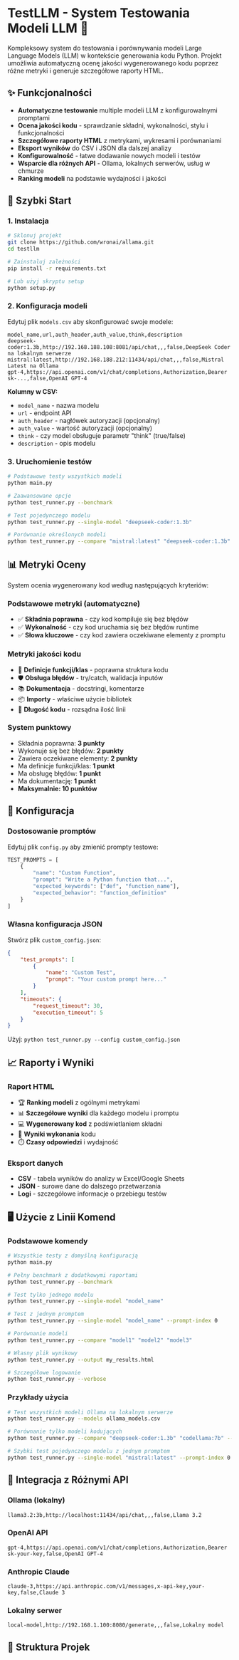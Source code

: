 # TestLLM - System Testowania Modeli LLM 🧪

Kompleksowy system do testowania i porównywania modeli Large Language Models (LLM) w kontekście generowania kodu Python. Projekt umożliwia automatyczną ocenę jakości wygenerowanego kodu poprzez różne metryki i generuje szczegółowe raporty HTML.

## ✨ Funkcjonalności

- **Automatyczne testowanie** multiple modeli LLM z konfigurowalnymi promptami
- **Ocena jakości kodu** - sprawdzanie składni, wykonalności, stylu i funkcjonalności
- **Szczegółowe raporty HTML** z metrykami, wykresami i porównaniami
- **Eksport wyników** do CSV i JSON dla dalszej analizy
- **Konfigurowalność** - łatwe dodawanie nowych modeli i testów
- **Wsparcie dla różnych API** - Ollama, lokalnych serwerów, usług w chmurze
- **Ranking modeli** na podstawie wydajności i jakości

## 🚀 Szybki Start

### 1. Instalacja

```bash
# Sklonuj projekt
git clone https://github.com/wronai/allama.git
cd testllm

# Zainstaluj zależności
pip install -r requirements.txt

# Lub użyj skryptu setup
python setup.py
```

### 2. Konfiguracja modeli

Edytuj plik `models.csv` aby skonfigurować swoje modele:

```csv
model_name,url,auth_header,auth_value,think,description
deepseek-coder:1.3b,http://192.168.188.108:8081/api/chat,,,false,DeepSeek Coder na lokalnym serwerze
mistral:latest,http://192.168.188.212:11434/api/chat,,,false,Mistral Latest na Ollama
gpt-4,https://api.openai.com/v1/chat/completions,Authorization,Bearer sk-...,false,OpenAI GPT-4
```

**Kolumny w CSV:**
- `model_name` - nazwa modelu
- `url` - endpoint API
- `auth_header` - nagłówek autoryzacji (opcjonalny)
- `auth_value` - wartość autoryzacji (opcjonalny)
- `think` - czy model obsługuje parametr "think" (true/false)
- `description` - opis modelu

### 3. Uruchomienie testów

```bash
# Podstawowe testy wszystkich modeli
python main.py

# Zaawansowane opcje
python test_runner.py --benchmark

# Test pojedynczego modelu
python test_runner.py --single-model "deepseek-coder:1.3b"

# Porównanie określonych modeli
python test_runner.py --compare "mistral:latest" "deepseek-coder:1.3b"
```

## 📊 Metryki Oceny

System ocenia wygenerowany kod według następujących kryteriów:

### Podstawowe metryki (automatyczne)
- ✅ **Składnia poprawna** - czy kod kompiluje się bez błędów
- ✅ **Wykonalność** - czy kod uruchamia się bez błędów runtime
- ✅ **Słowa kluczowe** - czy kod zawiera oczekiwane elementy z promptu

### Metryki jakości kodu
- 📝 **Definicje funkcji/klas** - poprawna struktura kodu
- 🛡️ **Obsługa błędów** - try/catch, walidacja inputów
- 📚 **Dokumentacja** - docstringi, komentarze
- 📦 **Importy** - właściwe użycie bibliotek
- 📏 **Długość kodu** - rozsądna ilość linii

### System punktowy
- Składnia poprawna: **3 punkty**
- Wykonuje się bez błędów: **2 punkty**  
- Zawiera oczekiwane elementy: **2 punkty**
- Ma definicje funkcji/klas: **1 punkt**
- Ma obsługę błędów: **1 punkt**
- Ma dokumentację: **1 punkt**
- **Maksymalnie: 10 punktów**

## 🔧 Konfiguracja

### Dostosowanie promptów

Edytuj plik `config.py` aby zmienić prompty testowe:

```python
TEST_PROMPTS = [
    {
        "name": "Custom Function",
        "prompt": "Write a Python function that...",
        "expected_keywords": ["def", "function_name"],
        "expected_behavior": "function_definition"
    }
]
```

### Własna konfiguracja JSON

Stwórz plik `custom_config.json`:

```json
{
    "test_prompts": [
        {
            "name": "Custom Test",
            "prompt": "Your custom prompt here..."
        }
    ],
    "timeouts": {
        "request_timeout": 30,
        "execution_timeout": 5
    }
}
```

Użyj: `python test_runner.py --config custom_config.json`

## 📈 Raporty i Wyniki

### Raport HTML
- 🏆 **Ranking modeli** z ogólnymi metrykami
- 📊 **Szczegółowe wyniki** dla każdego modelu i promptu
- 💻 **Wygenerowany kod** z podświetlaniem składni
- 🚀 **Wyniki wykonania** kodu
- ⏱️ **Czasy odpowiedzi** i wydajność

### Eksport danych
- **CSV** - tabela wyników do analizy w Excel/Google Sheets
- **JSON** - surowe dane do dalszego przetwarzania
- **Logi** - szczegółowe informacje o przebiegu testów

## 🖥️ Użycie z Linii Komend

### Podstawowe komendy

```bash
# Wszystkie testy z domyślną konfiguracją
python main.py

# Pełny benchmark z dodatkowymi raportami
python test_runner.py --benchmark

# Test tylko jednego modelu
python test_runner.py --single-model "model_name"

# Test z jednym promptem
python test_runner.py --single-model "model_name" --prompt-index 0

# Porównanie modeli
python test_runner.py --compare "model1" "model2" "model3"

# Własny plik wynikowy
python test_runner.py --output my_results.html

# Szczegółowe logowanie
python test_runner.py --verbose
```

### Przykłady użycia

```bash
# Test wszystkich modeli Ollama na lokalnym serwerze
python test_runner.py --models ollama_models.csv

# Porównanie tylko modeli kodujących
python test_runner.py --compare "deepseek-coder:1.3b" "codellama:7b" --output coding_models_comparison.html

# Szybki test pojedynczego modelu z jednym promptem
python test_runner.py --single-model "mistral:latest" --prompt-index 0 --output quick_test.html
```

## 🔌 Integracja z Różnymi API

### Ollama (lokalny)
```csv
llama3.2:3b,http://localhost:11434/api/chat,,,false,Llama 3.2
```

### OpenAI API
```csv
gpt-4,https://api.openai.com/v1/chat/completions,Authorization,Bearer sk-your-key,false,OpenAI GPT-4
```

### Anthropic Claude
```csv
claude-3,https://api.anthropic.com/v1/messages,x-api-key,your-key,false,Claude 3
```

### Lokalny serwer
```csv
local-model,http://192.168.1.100:8080/generate,,,false,Lokalny model
```

## 📁 Struktura Projek